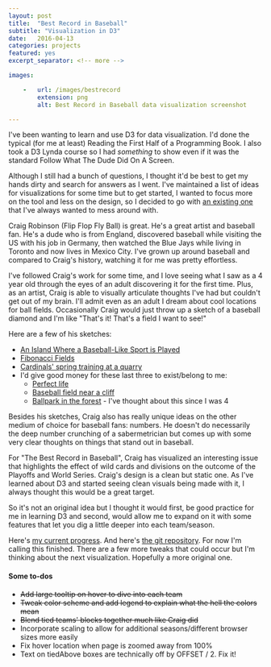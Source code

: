 ```yaml
---
layout: post
title:  "Best Record in Baseball"
subtitle: "Visualization in D3"
date:   2016-04-13
categories: projects
featured: yes
excerpt_separator: <!-- more -->

images:

    -   url: /images/bestrecord
        extension: png
        alt: Best Record in Baseball data visualization screenshot

---
```


I've been wanting to learn and use D3 for data visualization. I'd done the typical (for me at least) Reading the First Half of a Programming Book. I also took a D3 Lynda course so I had *something* to show even if it was the standard Follow What The Dude Did On A Screen.

Although I still had a bunch of questions, I thought it'd be best to get my hands dirty and search for answers as I went. I've maintained a list of ideas for visualizations for some time but to get started, I wanted to focus more on the tool and less on the design, so I decided to go with [an existing one](http://www.flipflopflyin.com/flipflopflyball/info-bestrecord.html "The Best Record in Baseball by Craig Robinson") that I've always wanted to mess around with.

Craig Robinson (Flip Flop Fly Ball) is great. He's a great artist and baseball fan. He's a dude who is from England, discovered baseball while visiting the US with his job in Germany, then watched the Blue Jays while living in Toronto and now lives in Mexico City. I've grown up around baseball and compared to Craig's history, watching it for me was pretty effortless.

I've followed Craig's work for some time, and I love seeing what I saw as a 4 year old through the eyes of an adult discovering it for the first time. Plus, as an artist, Craig is able to visually articulate thoughts I've had but couldn't get out of my brain. I'll admit even as an adult I dream about cool locations for ball fields. Occasionally Craig would just throw up a sketch of a baseball diamond and I'm like "That's it! That's a field I want to see!"

Here are a few of his sketches:

* [An Island Where a Baseball-Like Sport is Played](http://www.fangraphs.com/not/an-island-where-a-baseball-like-sport-is-played/ "An Island Where a Baseball-Like Sport is Played")
* [Fibonacci Fields](http://www.fangraphs.com/not/fibonacci-fields/ "Fibonacci Fields")
* [Cardinals' spring training at a quarry](http://www.flipflopflyin.com/flipflopflyball/art-stlquarry.html "Cardinals' spring training at a quarry")
* I'd give good money for these last three to exist/belong to me:
    * [Perfect life](http://www.flipflopflyin.com/flipflopflyball/art-perfectlife.html "Perfect life")
    * [Baseball field near a cliff](http://www.flipflopflyin.com/flipflopflyball/art-cliff.html "Baseball field near a cliff")
    * [Ballpark in the forest](http://www.flipflopflyin.com/flipflopflyball/art-forestsketch.html "Ballpark in the forest") - I've thought about this since I was 4

Besides his sketches, Craig also has really unique ideas on the other medium of choice for baseball fans: numbers. He doesn't do necessarily the deep number crunching of a sabermetrician but comes up with some very clear thoughts on things that stand out in baseball.

For "The Best Record in Baseball", Craig has visualized an interesting issue that highlights the effect of wild cards and divisions on the outcome of the Playoffs and World Series. Craig's design is a clean but static one. As I've learned about D3 and started seeing clean visuals being made with it, I always thought this would be a great target.

So it's not an original idea but I thought it would first, be good practice for me in learning D3 and second, would allow me to expand on it with some features that let you dig a little deeper into each team/season.

Here's [my current progress](http://zachsanderson.com/data/bestrecord "Best Record in Baseball"). And here's [the git repository](https://github.com/zachsanderson/viz "Git for data visualizations"). For now I'm calling this finished. There are a few more tweaks that could occur but I'm thinking about the next visualization. Hopefully a more original one.

#### Some to-dos

* <s>Add large tooltip on hover to dive into each team</s>
* <s>Tweak color scheme and add legend to explain what the hell the colors mean</s>
* <s>Blend tied teams' blocks together much like Craig did</s>
* Incorporate scaling to allow for additional seasons/different browser sizes more easily
* Fix hover location when page is zoomed away from 100%
* Text on tiedAbove boxes are technically off by OFFSET / 2. Fix it!